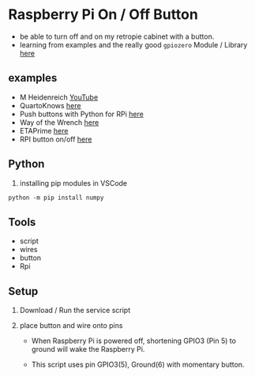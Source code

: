# Raspberry Pi On / Off Button

- be able to turn off and on my retropie cabinet with a button.
- learning from examples and the really good `gpiozero` Module / Library [here](https://gpiozero.readthedocs.io/en/stable/recipes.html "gpiozero Docs")

## examples

- M Heidenreich [YouTube](https://youtu.be/YICzRCAY73Y)
- QuartoKnows [here](https://www2.quartoknows.com/page/raspberry-pi-shutdown-button)
- Push buttons with Python for RPi [here](https://www.youtube.com/watch?v=YICzRCAY73Y)
- Way of the Wrench [here](https://www.youtube.com/watch?v=EWlRwWt2rNc)
- ETAPrime [here](https://www.youtube.com/watch?v=4nTuzIY0i3k)
- RPI button on/off [here](https://pythonrepo.com/repo/fire1ce-raspberry-pi-power-button-python-programming-with-hardware)

## Python

1. installing pip modules in VSCode

```ps
python -m pip install numpy
```

## Tools

- script
- wires
- button
- Rpi

## Setup

1. Download / Run the service script

3. place button and wire onto pins

    - When Raspberry Pi is powered off, shortening GPIO3 (Pin 5) to ground will wake the Raspberry Pi.

    - This script uses pin GPIO3(5), Ground(6) with momentary button.